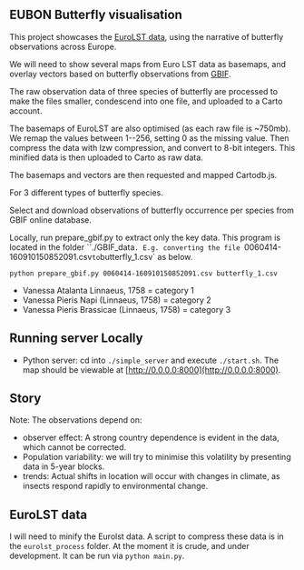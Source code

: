 ## EUBON Butterfly visualisation

This project showcases the [EuroLST data](http://www.geodati.fmach.it/eurolst.html),
using the narrative of butterfly observations across Europe.

We will need to show several maps from Euro LST data as basemaps, and overlay vectors based on
butterfly observations from [GBIF](http://www.gbif.org).

The raw observation data of three species of butterfly are processed to make the files smaller,
condescend into one file, and uploaded to a Carto account.

The basemaps of EuroLST are also optimised (as each raw file is ~750mb). We remap the values between 1--256,
setting 0 as the missing value. Then compress the data with lzw compression, and convert to 8-bit integers.
This minified data is then uploaded to Carto as raw data.

The basemaps and vectors are then requested and mapped Cartodb.js.

For 3 different types of butterfly species.

Select and download observations of butterfly occurrence per species from GBIF online database.

Locally, run prepare_gbif.py to extract only the key data. This program is located in the folder ``./GBIF_data`.
E.g. converting the file `0060414-160910150852091.csv` to `butterfly_1.csv` as below.

`python prepare_gbif.py 0060414-160910150852091.csv butterfly_1.csv`

* Vanessa Atalanta Linnaeus, 1758 = category 1
* Vanessa Pieris Napi (Linnaeus, 1758) = category 2
* Vanessa Pieris Brassicae (Linnaeus, 1758) = category 3


## Running server Locally

* Python server: cd into `./simple_server` and execute `./start.sh`. The map should be viewable at [http://0.0.0.0:8000](http://0.0.0.0:8000).

## Story

Note: The observations depend on:
* observer effect: A strong country dependence is evident in the data, which cannot be corrected.
* Population variability: we will try to minimise this volatility by presenting data in 5-year blocks.
* trends: Actual shifts in location will occur with changes in climate, as insects respond rapidly to environmental change.

## EuroLST data

I will need to minify the Eurolst data. A script to compress these data is in the `eurolst_process` folder. At the moment it is crude, and under development. It can be run via `python main.py`.
